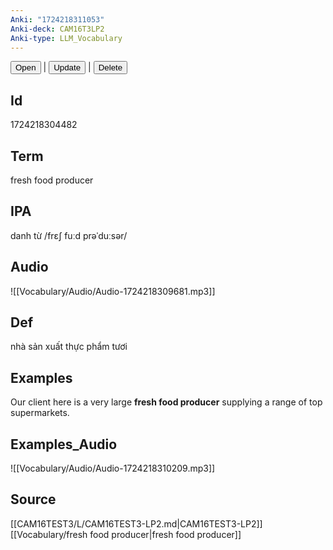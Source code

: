 ```yaml
---
Anki: "1724218311053"
Anki-deck: CAM16T3LP2
Anki-type: LLM_Vocabulary
---
```

<button class="anki-btn-open">Open</button> | <button class="anki-btn-update">Update</button> | <button class="anki-btn-delete">Delete</button>

## Id
1724218304482
## Term
fresh food producer
## IPA
danh từ /frɛʃ fuːd prəˈduːsər/
## Audio
 ![[Vocabulary/Audio/Audio-1724218309681.mp3]]
## Def
 nhà sản xuất thực phẩm tươi

## Examples
Our client here is a very large **fresh food producer** supplying a range of top supermarkets. 

## Examples_Audio
![[Vocabulary/Audio/Audio-1724218310209.mp3]]
## Source
 [[CAM16TEST3/L/CAM16TEST3-LP2.md|CAM16TEST3-LP2]] [[Vocabulary/fresh food producer|fresh food producer]]